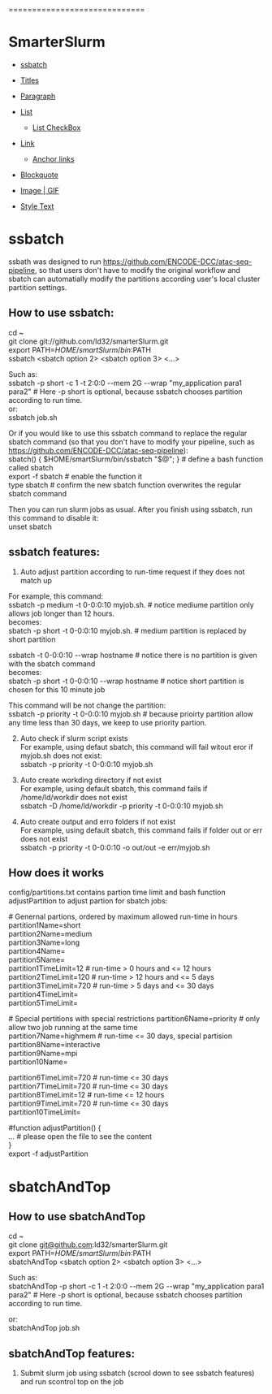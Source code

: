 =============================
# SmarterSlurm

- [ssbatch](#ssbatch)


- [Titles](#titles)
- [Paragraph](#paragraph)
- [List](#list)
	- [List CheckBox](#list-checkbox)
- [Link](#link)
	- [Anchor links](#anchor-links)
- [Blockquote](#blockquote)
- [Image | GIF](#image--gif)
- [Style Text](#style-text)



# ssbatch

ssbath was designed to run https://github.com/ENCODE-DCC/atac-seq-pipeline, so that users don't have to modify the original workflow and sbatch can automatially modify the partitions according user's local cluster partition settings. 

## How to use ssbatch:

cd ~    
git clone git://github.com/ld32/smarterSlurm.git  
export PATH=$HOME/smartSlurm/bin:$PATH  
ssbatch <sbatch option1> <sbatch option 2> <sbatch option 3> <...>

Such as:     
ssbatch -p short -c 1 -t 2:0:0 --mem 2G --wrap "my_application para1 para2" # Here -p short is optional, because ssbatch chooses partition according to run time.   
or:     
ssbatch job.sh

Or if you would like to use this ssbatch command to replace the regular sbatch command (so that you don't have to modify your pipeline, such as https://github.com/ENCODE-DCC/atac-seq-pipeline):    
sbatch() { $HOME/smartSlurm/bin/ssbatch "$@"; }  # define a bash function called sbatch   
export -f sbatch                  # enable the function it    
type sbatch                       # confirm the new sbatch function overwrites the regular sbatch command

Then you can run slurm jobs as usual. After you finish using ssbatch, run this command to disable it:    
unset sbatch

## ssbatch features:

1) Auto adjust partition according to run-time request if they does not match up

For example, this command:  
ssbatch -p medium -t 0-0:0:10 myjob.sh.  # notice mediume partition only allows job longer than 12 hours.    
becomes:    
sbatch -p short -t 0-0:0:10 myjob.sh.   # medium partition is replaced by short partition

ssbatch -t 0-0:0:10 --wrap hostname # notice there is no partition is given with the sbatch command  
becomes:    
sbatch -p short -t 0-0:0:10 --wrap hostname # notice short partition is chosen for this 10 minute job

This command will be not change the partition:   
ssbatch -p priority -t 0-0:0:10 myjob.sh # because prioirty partition allow any time less than 30 days, we keep to use priority partion. 

2) Auto check if slurm script exists    
For example, using defaut sbatch, this command will fail witout eror if myjob.sh does not exist:    
ssbatch -p priority -t 0-0:0:10 myjob.sh 

3) Auto create workding directory if not exist  
For example, using default sbatch, this command fails if /home/ld/workdir does not exist    
ssbatch -D /home/ld/workdir -p priority -t 0-0:0:10 myjob.sh 

3) Auto create output and erro folders if not exist     
For example, using default sbatch, this command fails if folder out or err does not exist       
ssbatch -p priority -t 0-0:0:10 -o out/out -e err/myjob.sh 

## How does it works

config/partitions.txt contains partion time limit and bash function adjustPartition to adjust partion for sbatch jobs: 

\# Genernal partions, ordered by maximum allowed run-time in hours 
partition1Name=short   
partition2Name=medium  
partition3Name=long        
partition4Name=      
partition5Name=     
partition1TimeLimit=12  # run-time > 0 hours and <= 12 hours    
partition2TimeLimit=120 # run-time > 12 hours and <= 5 days     
partition3TimeLimit=720 # run-time > 5 days and <= 30 days  
partition4TimeLimit=    
partition5TimeLimit=    

\# Special pertitions with special restrictions
partition6Name=priority    # only allow two job running at the same time        
partition7Name=highmem     # run-time <= 30 days, special partision     
partition8Name=interactive      
partition9Name=mpi      
partition10Name=        

partition6TimeLimit=720 # run-time <= 30 days   
partition7TimeLimit=720 # run-time <= 30 days   
partition8TimeLimit=12  # run-time <= 12 hours      
partition9TimeLimit=720 # run-time <= 30 days       
partition10TimeLimit=       

\#function 
adjustPartition() {         
    ... # please open the file to see the content         
}       
export -f adjustPartition    

# sbatchAndTop

## How to use sbatchAndTop

cd ~    
git clone git@github.com:ld32/smarterSlurm.git  
export PATH=$HOME/smartSlurm/bin:$PATH    
sbatchAndTop <sbatch option1> <sbatch option 2> <sbatch option 3> <...> 

Such as:    
sbatchAndTop -p short -c 1 -t 2:0:0 --mem 2G --wrap "my_application para1 para2" # Here -p short is optional, because ssbatch chooses partition according to run time.  

or:     
sbatchAndTop job.sh 

## sbatchAndTop features:

1) Submit slurm job using ssbatch (scrool down to see ssbatch features) and run scontrol top on the job
